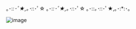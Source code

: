 ｡･:*:･ﾟ★,｡･:*:･ﾟ☆ ｡･:*:･ﾟ★,｡･:*:･ﾟ☆ ｡･:*:｡･:*:･ﾟ★,｡･:*:･｡

![image](https://github.com/Blightpb/Blightpb/assets/159180376/3698a0bc-a872-49ac-8695-f21fecf10706)





